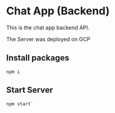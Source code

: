 # Chat App (Backend)
This is the chat app backend API.

The Server was deployed on GCP
## Install packages
```
npm i
```
## Start Server
```
npm start`
```
